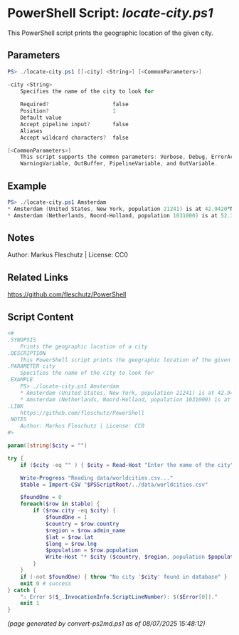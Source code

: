 PowerShell Script: *locate-city.ps1*
===================================

This PowerShell script prints the geographic location of the given city.

Parameters
----------
```powershell
PS> ./locate-city.ps1 [[-city] <String>] [<CommonParameters>]

-city <String>
    Specifies the name of the city to look for
    
    Required?                    false
    Position?                    1
    Default value                
    Accept pipeline input?       false
    Aliases                      
    Accept wildcard characters?  false

[<CommonParameters>]
    This script supports the common parameters: Verbose, Debug, ErrorAction, ErrorVariable, WarningAction, 
    WarningVariable, OutBuffer, PipelineVariable, and OutVariable.
```

Example
-------
```powershell
PS> ./locate-city.ps1 Amsterdam
* Amsterdam (United States, New York, population 21241) is at 42.9420°N, -74.1907°W
* Amsterdam (Netherlands, Noord-Holland, population 1031000) is at 52.3500°N, 4.9166°W

```

Notes
-----
Author: Markus Fleschutz | License: CC0

Related Links
-------------
https://github.com/fleschutz/PowerShell

Script Content
--------------
```powershell
<#
.SYNOPSIS
	Prints the geographic location of a city
.DESCRIPTION
	This PowerShell script prints the geographic location of the given city.
.PARAMETER city
	Specifies the name of the city to look for
.EXAMPLE
	PS> ./locate-city.ps1 Amsterdam
	* Amsterdam (United States, New York, population 21241) is at 42.9420°N, -74.1907°W
	* Amsterdam (Netherlands, Noord-Holland, population 1031000) is at 52.3500°N, 4.9166°W
.LINK
	https://github.com/fleschutz/PowerShell
.NOTES
	Author: Markus Fleschutz | License: CC0
#>

param([string]$city = "")

try {
	if ($city -eq "" ) { $city = Read-Host "Enter the name of the city" }

	Write-Progress "Reading data/worldcities.csv..."
	$table = Import-CSV "$PSScriptRoot/../data/worldcities.csv"

	$foundOne = 0
	foreach($row in $table) {
		if ($row.city -eq $city) {
			$foundOne = 1
			$country = $row.country
			$region = $row.admin_name
			$lat = $row.lat
			$long = $row.lng
			$population = $row.population
			Write-Host "* $city ($country, $region, population $population) is at $lat°N, $long°W"
		}
	}
	if (-not $foundOne) { throw "No city '$city' found in database" }
	exit 0 # success
} catch {
	"⚠️ Error $($_.InvocationInfo.ScriptLineNumber): $($Error[0])."
	exit 1
}
```

*(page generated by convert-ps2md.ps1 as of 08/07/2025 15:48:12)*
